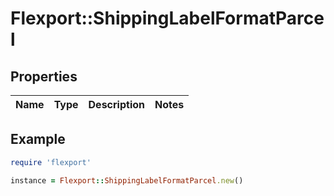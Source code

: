 # Flexport::ShippingLabelFormatParcel

## Properties

| Name | Type | Description | Notes |
| ---- | ---- | ----------- | ----- |

## Example

```ruby
require 'flexport'

instance = Flexport::ShippingLabelFormatParcel.new()
```

